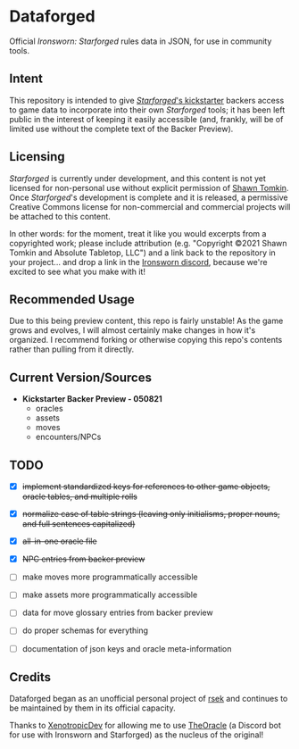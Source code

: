 # Dataforged

Official *Ironsworn: Starforged* rules data in JSON, for use in community tools.

## Intent

This repository is intended to give [*Starforged*'s kickstarter](https://www.kickstarter.com/projects/shawntomkin/ironsworn-starforged) backers access to game data to incorporate into their own *Starforged* tools; it has been left public in the interest of keeping it easily accessible (and, frankly, will be of limited use without the complete text of the Backer Preview).

## Licensing

*Starforged* is currently under development, and this content is not yet licensed for non-personal use without explicit permission of [Shawn Tomkin](https://www.ironswornrpg.com/). Once *Starforged*'s development is complete and it is released, a permissive Creative Commons license for non-commercial and commercial projects will be attached to this content.

In other words: for the moment, treat it like you would excerpts from a copyrighted work; please include attribution (e.g. "Copyright ©2021 Shawn Tomkin and Absolute Tabletop, LLC") and a link back to the repository in your project... and drop a link in the [Ironsworn discord](https://discordapp.com/invite/6QMvmJb), because we're excited to see what you make with it!

## Recommended Usage

Due to this being preview content, this repo is fairly unstable! As the game grows and evolves, I will almost certainly make changes in how it's organized. I recommend forking or otherwise copying this repo's contents rather than pulling from it directly.

## Current Version/Sources

  * **Kickstarter Backer Preview - 050821**
    * oracles
    * assets
    * moves
    * encounters/NPCs

## TODO
  * [x] ~~implement standardized keys for references to other game objects, oracle tables, and multiple rolls~~
  * [x] ~~normalize case of table strings (leaving only initialisms, proper nouns, and full sentences capitalized)~~
  * [x] ~~all-in-one oracle file~~
  * [x] ~~NPC entries from backer preview~~
  * [ ] make moves more programmatically accessible
  * [ ] make assets more programmatically accessible
  * [ ] data for move glossary entries from backer preview
  * [ ] do proper schemas for everything
  * [ ] documentation of json keys and oracle meta-information


## Credits

Dataforged began as an unofficial personal project of [rsek](https://github.com/rsek) and continues to be maintained by them in its official capacity.

Thanks to [XenotropicDev](https://github.com/XenotropicDev) for allowing me to use [TheOracle](https://github.com/XenotropicDev/TheOracle) (a Discord bot for use with Ironsworn and Starforged) as the nucleus of the original!
